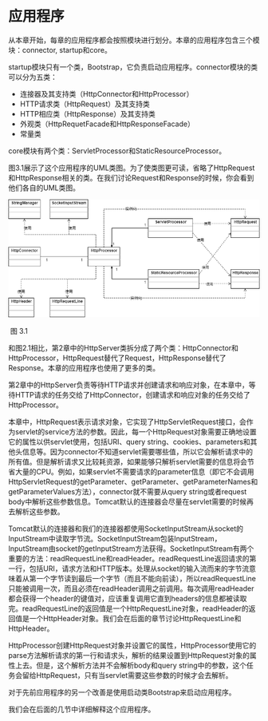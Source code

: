 # 应用程序

从本章开始，每章的应用程序都会按照模块进行划分。本章的应用程序包含三个模块：connector, startup和core。

startup模块只有一个类，Bootstrap，它负责启动应用程序。connector模块的类可以分为五类：

- 连接器及其支持类（HttpConnector和HttpProcessor）
- HTTP请求类（HttpRequest）及其支持类
- HTTP相应类（HttpResponse）及其支持类
- 外观类（HttpRequetFacade和HttpResponseFacade）
- 常量类

core模块有两个类：ServletProcessor和StaticResourceProcessor。

图3.1展示了这个应用程序的UML类图。为了使类图更可读，省略了HttpRequest和HttpResponse相关的类。在我们讨论Request和Response的时候，你会看到他们各自的UML类图。

![3.1](../images/3.1.png)

​																				图  3.1

和图2.1相比，第2章中的HttpServer类拆分成了两个类：HttpConnector和HttpProcessor，HttpRequest替代了Request，HttpResponse替代了Response。本章的应用程序也使用了更多的类。

第2章中的HttpServer负责等待HTTP请求并创建请求和响应对象，在本章中，等待HTTP请求的任务交给了HttpConnector，创建请求和响应对象的任务交给了HttpProcessor。

本章中，HttpRequest表示请求对象，它实现了HttpServletRequest接口，会作为servlet的service方法的参数。因此，每一个HttpRequest对象需要正确地设置它的属性以供servlet使用，包括URI、query string、cookies、parameters和其他头信息等。因为connector不知道servlet需要哪些值，所以它会解析请求中的所有值。但是解析请求又比较耗资源，如果能够只解析servlet需要的信息将会节省大量的CPU。例如，如果servlet不需要请求的parameter信息（即它不会调用HttpServletRequest的getParameter、getParameter、getParameterNames和getParameterValues方法），connector就不需要从query string或者request body中解析这些参数信息。Tomcat默认的连接器会尽量在servlet需要的时候再去解析这些参数。

Tomcat默认的连接器和我们的连接器都使用SocketInputStream从socket的InputStream中读取字节流。SocketInputStream包装InputStream，InputStream由socket的getInputStream方法获得。SocketInputStream有两个重要的方法：readRequestLine和readHeader。readRequestLine返回请求的第一行，包括URI，请求方法和HTTP版本。处理从socket的输入流而来的字节流意味着从第一个字节读到最后一个字节（而且不能向前读），所以readRequestLine只能被调用一次，而且必须在readHeader调用之前调用。每次调用readHeader都会获得一个header的键值对，应该重复调用它直到headers的信息都被读取完。readRequestLine的返回值是一个HttpRequestLine对象，readHeader的返回值是一个HttpHeader对象。我们会在后面的章节讨论HttpRequestLine和HttpHeader。

HttpProcessor创建HttpRequest对象并设置它的属性，HttpProcessor使用它的parse方法解析请求的第一行和请求头，解析的结果设置到HttpRequest对象的属性上去。但是，这个解析方法并不会解析body和query string中的参数，这个任务会留给HttpRequest，只有当servlet需要这些参数的时候才会去解析。

对于先前应用程序的另一个改善是使用启动类Bootstrap来启动应用程序。

我们会在后面的几节中详细解释这个应用程序。